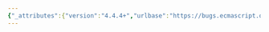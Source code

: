 ```yaml
---
{"_attributes":{"version":"4.4.4+","urlbase":"https://bugs.ecmascript.org/","maintainer":"dherman@mozilla.com"},"bug":{"bug_id":2574,"creation_ts":"2014-03-07 09:49:00 -0800","short_desc":"15.2.2: Typo in module exports note","delta_ts":"2014-06-12 15:27:20 -0700","product":"Draft for 6th Edition","component":"editorial issue","version":"Rev 22: January 20, 2014 Draft","rep_platform":"All","op_sys":"All","bug_status":"RESOLVED","resolution":"FIXED","priority":"Normal","bug_severity":"trivial","everconfirmed":true,"reporter":{"uid":"jdopazo","name":"Juan Ignacio Dopazo"},"assigned_to":{"uid":"allen","name":"Allen Wirfs-Brock"},"long_desc":[{"commentid":7428,"comment_count":0,"who":{"uid":"jdopazo","name":"Juan Ignacio Dopazo"},"bug_when":"2014-03-07 09:49:40 -0800","thetext":"A note in 15.2.2 says \"are not applied to the naming of the items too be exported\" when it should probably say \"to be exported\"."},{"commentid":8357,"comment_count":1,"who":{"uid":"allen","name":"Allen Wirfs-Brock"},"bug_when":"2014-05-12 17:23:09 -0700","thetext":"fixed in rev25 editor's draft"},{"commentid":8922,"comment_count":2,"who":{"uid":"allen","name":"Allen Wirfs-Brock"},"bug_when":"2014-06-12 15:27:20 -0700","thetext":"in rev25"}]}}
---
```

